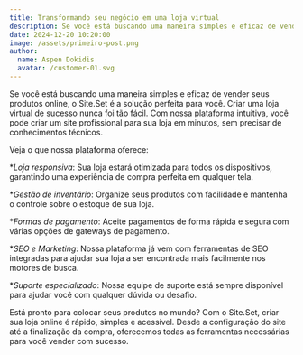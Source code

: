 ```yaml
---
title: Transformando seu negócio em uma loja virtual
description: Se você está buscando uma maneira simples e eficaz de vender seus produtos online, o Site.Set é a solução perfeita para você.
date: 2024-12-20 10:20:00
image: /assets/primeiro-post.png
author:
  name: Aspen Dokidis
  avatar: /customer-01.svg
---
```


Se você está buscando uma maneira simples e eficaz de vender seus produtos online, o Site.Set é a solução perfeita para você. Criar uma loja virtual de sucesso nunca foi tão fácil. Com nossa plataforma intuitiva, você pode criar um site profissional para sua loja em minutos, sem precisar de conhecimentos técnicos.

Veja o que nossa plataforma oferece:

\*_Loja responsiva_: Sua loja estará otimizada para todos os dispositivos, garantindo uma experiência de compra perfeita em qualquer tela.

\*_Gestão de inventário_: Organize seus produtos com facilidade e mantenha o controle sobre o estoque de sua loja.

\*_Formas de pagamento_: Aceite pagamentos de forma rápida e segura com várias opções de gateways de pagamento.

\*_SEO e Marketing_: Nossa plataforma já vem com ferramentas de SEO integradas para ajudar sua loja a ser encontrada mais facilmente nos motores de busca.

\*_Suporte especializado_: Nossa equipe de suporte está sempre disponível para ajudar você com qualquer dúvida ou desafio.

Está pronto para colocar seus produtos no mundo? Com o Site.Set, criar sua loja online é rápido, simples e acessível. Desde a configuração do site até a finalização da compra, oferecemos todas as ferramentas necessárias para você vender com sucesso.
